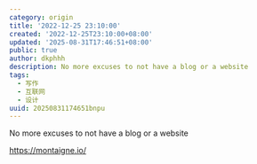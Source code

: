 ```yaml
---
category: origin
title: '2022-12-25 23:10:00'
created: '2022-12-25T23:10:00+08:00'
updated: '2025-08-31T17:46:51+08:00'
public: true
author: dkphhh
description: No more excuses to not have a blog or a website
tags:
  - 写作
  - 互联网
  - 设计
uuid: 20250831174651bnpu
---
```


No more excuses to not have a blog or a website

https://montaigne.io/

